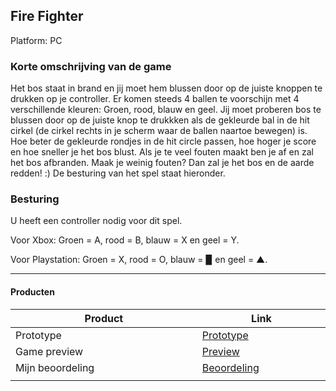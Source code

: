 ## Fire Fighter

Platform:
PC

### Korte omschrijving van de game
Het bos staat in brand en jij moet hem blussen door op de juiste knoppen te drukken op je controller.
Er komen steeds 4 ballen te voorschijn met 4 verschillende kleuren: Groen, rood, blauw en geel.
Jij moet proberen bos te blussen door op de juiste knop te drukkken als de gekleurde bal in de hit cirkel (de cirkel rechts in je scherm
waar de ballen naartoe bewegen) is.
Hoe beter de gekleurde rondjes in de hit circle passen, hoe hoger je score en hoe sneller je het bos blust.
Als je te veel fouten maakt ben je af en zal het bos afbranden. Maak je weinig fouten? Dan zal je het bos en de aarde redden! :)
De besturing van het spel staat hieronder.

### Besturing
U heeft een controller nodig voor dit spel.

Voor Xbox: Groen = A, rood = B, blauw = X en geel = Y.

Voor Playstation: Groen = X, rood = O, blauw = ▉ en geel = ▲.

---
#### Producten
| Product  | Link |
| ------ |  ------ |
| Prototype                                 | [Prototype]
| Game preview                              | [Preview]
| Mijn beoordeling                          | [Beoordeling]
|<img width=500/>|<img width=300/>|

   [Prototype]: <http://26497.hosts2.ma-cloud.nl/bewijzenmap/periode2_2/Hackaton/>
   [Preview]: <https://youtu.be/fHEx1oi_YN4>
   [Beoordeling]: <https://docs.google.com/spreadsheets/d/1a26ZP_2qE2-U22mKKJnijR7FIiAZK-9nvFFus7hhlpw/edit?usp=sharing>
